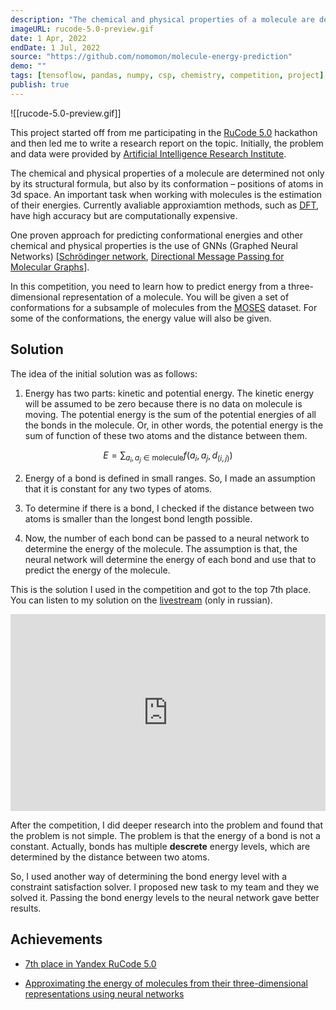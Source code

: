 ```yaml
---
description: "The chemical and physical properties of a molecule are determined not only by its structural formula, but also by its conformation – positions of atoms in 3d space."
imageURL: rucode-5.0-preview.gif
date: 1 Apr, 2022
endDate: 1 Jul, 2022
source: "https://github.com/nomomon/molecule-energy-prediction"
demo: ""
tags: [tensoflow, pandas, numpy, csp, chemistry, competition, project]
publish: true
---
```


![[rucode-5.0-preview.gif]]

This project started off from me participating in the [RuCode 5.0](https://rucode.net/) hackathon and then led me to write a research report on the topic. Initially, the problem and data were provided by [Artificial Intelligence Research Institute](https://airi.net/).

The chemical and physical properties of a molecule are determined not only by its structural formula, but also by its conformation – positions of atoms in 3d space. An important task when working with molecules is the estimation of their energies. Currently avaliable approxiamtion methods, such as [DFT](https://en.wikipedia.org/wiki/Density_functional_theory), have high accuracy but are computationally expensive.

One proven approach for predicting conformational energies and other chemical and physical properties is the use of GNNs (Graphed Neural Networks) [[Schrödinger network](https://arxiv.org/abs/1706.08566), [Directional Message Passing for Molecular Graphs](https://arxiv.org/abs/2003.03123)].

In this competition, you need to learn how to predict energy from a three-dimensional representation of a molecule. You will be given a set of conformations for a subsample of molecules from the [MOSES](https://github.com/molecularsets/moses) dataset. For some of the conformations, the energy value will also be given.

## Solution

The idea of the initial solution was as follows:

1. Energy has two parts: kinetic and potential energy. The kinetic energy will be assumed to be zero because there is no data on molecule is moving. The potential energy is the sum of the potential energies of all the bonds in the molecule. Or, in other words, the potential energy is the sum of function of these two atoms and the distance between them.

$$E = \sum_{a_i, a_j \in \text{molecule}}{f(a_i, a_j, d_{(i, j)})}$$

2. Energy of a bond is defined in small ranges. So, I made an assumption that it is constant for any two types of atoms.

3. To determine if there is a bond, I checked if the distance between two atoms is smaller than the longest bond length possible.

4. Now, the number of each bond can be passed to a neural network to determine the energy of the molecule. The assumption is that, the neural network will determine the energy of each bond and use that to predict the energy of the molecule.

This is the solution I used in the competition and got to the top 7th place. You can listen to my solution on the [livestream](https://www.youtube.com/watch?v=jGRQjQZg4Ck&t=8577s) (only in russian).

<iframe width="560" height="315" style="display:block; margin:auto; margin-bottom:1em; max-width:100%;" src="https://www.youtube.com/embed/jGRQjQZg4Ck?start=8577" title="YouTube video player" frameborder="0" allow="accelerometer; autoplay; clipboard-write; encrypted-media; gyroscope; picture-in-picture" allowfullscreen></iframe>

After the competition, I did deeper research into the problem and found that the problem is not simple. The problem is that the energy of a bond is not a constant. Actually, bonds has multiple **descrete** energy levels, which are determined by the distance between two atoms.

So, I used another way of determining the bond energy level with a constraint satisfaction solver. I proposed new task to my team and they we solved it. Passing the bond energy levels to the neural network gave better results.

## Achievements

- [7th place in Yandex RuCode 5.0](https://www.kaggle.com/competitions/molecular-energy-estimation-rucode/leaderboard)

- [Approximating the energy of molecules from their three-dimensional representations using neural networks](https://nomomon.github.io/molecule-energy-prediction/report/report.pdf)
